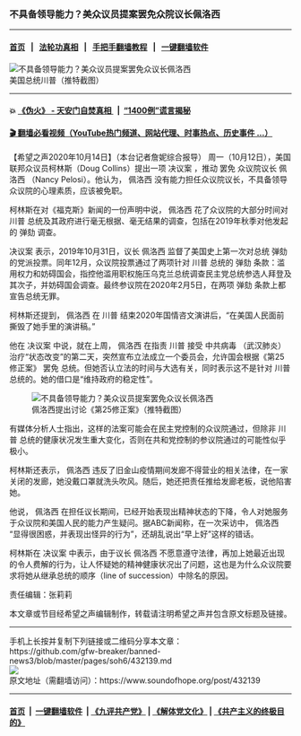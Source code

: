 ### 不具备领导能力？美众议员提案罢免众院议长佩洛西
------------------------

#### [首页](https://github.com/gfw-breaker/banned-news3/blob/master/README.md) &nbsp;&nbsp;|&nbsp;&nbsp; [法轮功真相](https://github.com/begood0513/basic/blob/master/README.md)  &nbsp;&nbsp;|&nbsp;&nbsp; [手把手翻墙教程](https://github.com/gfw-breaker/guides/wiki)  &nbsp;&nbsp;|&nbsp;&nbsp; [一键翻墙软件](https://github.com/gfw-breaker/nogfw/blob/master/README.md)  



<div><img alt="不具备领导能力？美众议员提案罢免众议长佩洛西" src="https://img.soundofhope.org/2020-10/1602707997440.jpg"/>
<br/><figcaption class="caption">
 美国总统川普（推特截图）
</figcaption></div><hr/>

#### 💥 [《伪火》 - 天安门自焚真相 ](http://158.247.195.190:10000/videos/blog/weihuo.html)&nbsp; |&nbsp; [“1400例”谎言揭秘  ](http://158.247.195.190:10000/videos/blog/jiexi1400.html)

#### [ 🎬  翻墙必看视频（YouTube热门频道、网站代理、时事热点、历史事件 ...）](https://github.com/gfw-breaker/links/blob/master/banned.md)

<div><div class="Content__Wrapper sc-1bvya0-0 grZQxZ">
 <p class="meta-top">
  <span class="meta">
   【希望之声2020年10月14日】（本台记者詹妮综合报导）
  </span>
  周一（10月12日），美国联邦众议员柯林斯（Doug Collins）提出一项
  <ok href="/term/64546">
   决议案
  </ok>
  ，推动
  <ok href="/term/36924">
   罢免
  </ok>
  众议院议长
  <ok href="/term/2877">
   佩洛西
  </ok>
  （Nancy Pelosi）。他认为，
  <ok href="/term/2877">
   佩洛西
  </ok>
  没有能力担任众议院议长，不具备领导众议院的心理素质，应该被免职。
 </p>
 <p>
  柯林斯在对《福克斯》新闻的一份声明中说，
  <ok href="/term/2877">
   佩洛西
  </ok>
  花了众议院的大部分时间对
  <ok href="/term/1041">
   川普
  </ok>
  总统及其政府进行毫无根据、毫无结果的调查，包括在2019年秋季对他发起的
  <ok href="/term/9901">
   弹劾
  </ok>
  调查。
 </p>
 <div class="AD_Embed__Wrap-sc-1xslmin-0 igMuqX module desktop">
  <div>
  </div>
 </div>
 <p>
  <ok href="/term/64546">
   决议案
  </ok>
  表示，2019年10月31日，议长
  <ok href="/term/2877">
   佩洛西
  </ok>
  监督了美国史上第一次对总统
  <ok href="/term/9901">
   弹劾
  </ok>
  的党派投票。同年12月，众议院投票通过了两项针对
  <ok href="/term/1041">
   川普
  </ok>
  总统的
  <ok href="/term/9901">
   弹劾
  </ok>
  条款：滥用权力和妨碍国会，指控他滥用职权施压乌克兰总统调查民主党总统参选人拜登及其次子，并妨碍国会调查。最终参议院在2020年2月5日，在两项
  <ok href="/term/9901">
   弹劾
  </ok>
  条款上都宣告总统无罪。
 </p>
 <p>
  柯林斯还提到，
  <ok href="/term/2877">
   佩洛西
  </ok>
  在
  <ok href="/term/1041">
   川普
  </ok>
  结束2020年国情咨文演讲后，“在美国人民面前撕毁了她手里的演讲稿。”
 </p>
 <p>
  他在
  <ok href="/term/64546">
   决议案
  </ok>
  中说，就在上周，
  <ok href="/term/2877">
   佩洛西
  </ok>
  在指责
  <ok href="/term/1041">
   川普
  </ok>
  接受
  <ok href="/term/248971">
   中共病毒
  </ok>
  （武汉肺炎）治疗“状态改变”的第二天，突然宣布立法成立一个委员会，允许国会根据《第25修正案》
  <ok href="/term/36924">
   罢免
  </ok>
  总统。但她否认立法的时间与大选有关，同时表示这不是针对
  <ok href="/term/1041">
   川普
  </ok>
  总统的。她的借口是“维持政府的稳定性”。
 </p>
 <figure class="OImage__StyledFigure-sc-1lfley0-0 hHSfVg">
  <img alt="不具备领导能力？美众议员提案罢免众议长佩洛西" src="https://img.soundofhope.org/2020-10/1602708138914.jpg"/>
  <br/><figcaption>
   佩洛西提出讨论《第25修正案》（推特截图）
  </figcaption>
 </figure>
 <p>
  有媒体分析人士指出，这样的法案可能会在民主党控制的众议院通过，但除非
  <ok href="/term/1041">
   川普
  </ok>
  总统的健康状况发生重大变化，否则在共和党控制的参议院通过的可能性似乎极小。
 </p>
 <p>
  柯林斯还表示，
  <ok href="/term/2877">
   佩洛西
  </ok>
  违反了旧金山疫情期间发廊不得营业的相关法律，在一家关闭的发廊，她没戴口罩就洗头吹风。随后，她还把责任推给发廊老板，说他陷害她。
 </p>
 <p>
  他说，
  <ok href="/term/2877">
   佩洛西
  </ok>
  在担任议长期间，已经开始表现出精神状态的下降，令人对她服务于众议院和美国人民的能力产生疑问。据ABC新闻称，在一次采访中，
  <ok href="/term/2877">
   佩洛西
  </ok>
  “显得很困惑，并表现出怪异的行为”，还胡乱说出“早上好”这样的错话。
 </p>
 <p>
  柯林斯在
  <ok href="/term/64546">
   决议案
  </ok>
  中表示，由于议长
  <ok href="/term/2877">
   佩洛西
  </ok>
  不愿意遵守法律，再加上她最近出现的令人费解的行为，让人怀疑她的精神健康状况出了问题，这也是为什么众议院要求将她从继承总统的顺序（line of succession）中除名的原因。
 </p>
 <p class="meta-btm">
  责任编辑：张莉莉
 </p>
 <p class="meta-btm">
  本文章或节目经希望之声编辑制作，转载请注明希望之声并包含原文标题及链接。
 </p>
</div>
</div>
<hr/>
手机上长按并复制下列链接或二维码分享本文章：<br/>
https://github.com/gfw-breaker/banned-news3/blob/master/pages/soh6/432139.md <br/>
<a href='https://github.com/gfw-breaker/banned-news3/blob/master/pages/soh6/432139.md'><img src='https://github.com/gfw-breaker/banned-news3/blob/master/pages/soh6/432139.md.png'/></a> <br/>
原文地址（需翻墙访问）：https://www.soundofhope.org/post/432139


------------------------
#### [首页](https://github.com/gfw-breaker/banned-news3/blob/master/README.md) &nbsp;|&nbsp; [一键翻墙软件](https://github.com/gfw-breaker/nogfw/blob/master/README.md) &nbsp;| [《九评共产党》](https://github.com/gfw-breaker/9ping.md/blob/master/README.md#九评之一评共产党是什么) | [《解体党文化》](https://github.com/gfw-breaker/jtdwh.md/blob/master/README.md) | [《共产主义的终极目的》](https://github.com/gfw-breaker/gczydzjmd.md/blob/master/README.md)


<img src='http://gfw-breaker.win/banned-news3/pages/soh6/432139.md' width='0px' height='0px'/>